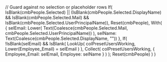 // Guard against no selection or placeholder rows
If(
    IsBlank(cmbPeople.Selected) ||
    (IsBlank(cmbPeople.Selected.DisplayName) &&
     IsBlank(cmbPeople.Selected.Mail) &&
     IsBlank(cmbPeople.Selected.UserPrincipalName)),
    Reset(cmbPeople),
    With(
        {
            selEmail: Lower(
                Text(Coalesce(cmbPeople.Selected.Mail, cmbPeople.Selected.UserPrincipalName))
            ),
            selName:  Text(Coalesce(cmbPeople.Selected.DisplayName, ""))
        },
        If(
            !IsBlank(selEmail) &&
            IsBlank(
                LookUp(
                    colPresetUsersWorking,
                    Lower(Employee_Email) = selEmail
                )
            ),
            Collect(
                colPresetUsersWorking,
                { Employee_Email: selEmail, Employee: selName }
            )
        );
        Reset(cmbPeople)
    )
)
